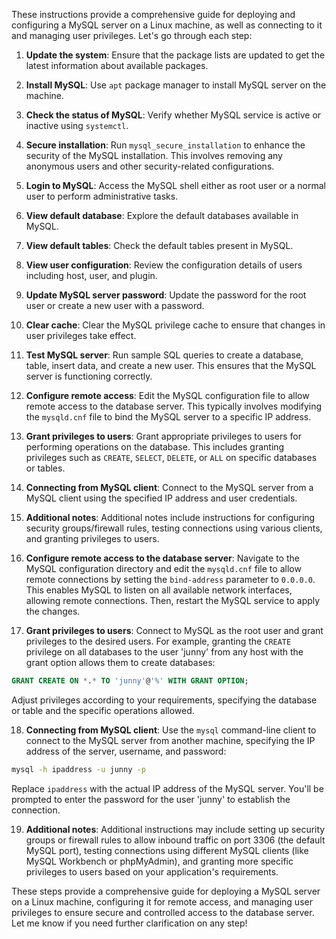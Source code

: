 These instructions provide a comprehensive guide for deploying and configuring a MySQL server on a Linux machine, as well as connecting to it and managing user privileges. Let's go through each step:

1. **Update the system**: Ensure that the package lists are updated to get the latest information about available packages.

2. **Install MySQL**: Use `apt` package manager to install MySQL server on the machine.

3. **Check the status of MySQL**: Verify whether MySQL service is active or inactive using `systemctl`.

4. **Secure installation**: Run `mysql_secure_installation` to enhance the security of the MySQL installation. This involves removing any anonymous users and other security-related configurations.

5. **Login to MySQL**: Access the MySQL shell either as root user or a normal user to perform administrative tasks.

6. **View default database**: Explore the default databases available in MySQL.

7. **View default tables**: Check the default tables present in MySQL.

8. **View user configuration**: Review the configuration details of users including host, user, and plugin.

9. **Update MySQL server password**: Update the password for the root user or create a new user with a password.

10. **Clear cache**: Clear the MySQL privilege cache to ensure that changes in user privileges take effect.

11. **Test MySQL server**: Run sample SQL queries to create a database, table, insert data, and create a new user. This ensures that the MySQL server is functioning correctly.

12. **Configure remote access**: Edit the MySQL configuration file to allow remote access to the database server. This typically involves modifying the `mysqld.cnf` file to bind the MySQL server to a specific IP address.

13. **Grant privileges to users**: Grant appropriate privileges to users for performing operations on the database. This includes granting privileges such as `CREATE`, `SELECT`, `DELETE`, or `ALL` on specific databases or tables.

14. **Connecting from MySQL client**: Connect to the MySQL server from a MySQL client using the specified IP address and user credentials.

15. **Additional notes**: Additional notes include instructions for configuring security groups/firewall rules, testing connections using various clients, and granting privileges to users.

16. **Configure remote access to the database server**: Navigate to the MySQL configuration directory and edit the `mysqld.cnf` file to allow remote connections by setting the `bind-address` parameter to `0.0.0.0`. This enables MySQL to listen on all available network interfaces, allowing remote connections. Then, restart the MySQL service to apply the changes.

17. **Grant privileges to users**: Connect to MySQL as the root user and grant privileges to the desired users. For example, granting the `CREATE` privilege on all databases to the user 'junny' from any host with the grant option allows them to create databases:

```sql
GRANT CREATE ON *.* TO 'junny'@'%' WITH GRANT OPTION;
```

Adjust privileges according to your requirements, specifying the database or table and the specific operations allowed.

18. **Connecting from MySQL client**: Use the `mysql` command-line client to connect to the MySQL server from another machine, specifying the IP address of the server, username, and password:

```bash
mysql -h ipaddress -u junny -p
```

Replace `ipaddress` with the actual IP address of the MySQL server. You'll be prompted to enter the password for the user 'junny' to establish the connection.

19. **Additional notes**: Additional instructions may include setting up security groups or firewall rules to allow inbound traffic on port 3306 (the default MySQL port), testing connections using different MySQL clients (like MySQL Workbench or phpMyAdmin), and granting more specific privileges to users based on your application's requirements.

These steps provide a comprehensive guide for deploying a MySQL server on a Linux machine, configuring it for remote access, and managing user privileges to ensure secure and controlled access to the database server. Let me know if you need further clarification on any step!
